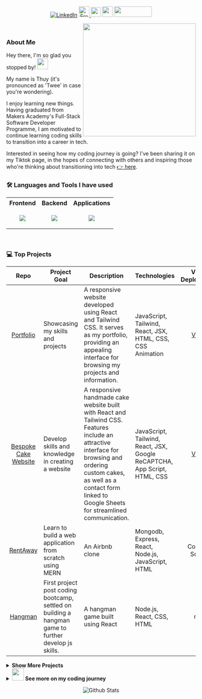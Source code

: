 <!-- <table style="border: 1px solid transparent" align="center">
  <tr>
    <td align="center">
      <video height="50px" src="https://user-images.githubusercontent.com/105242903/227529725-26879f53-f2ab-4f70-8cfd-6559bce6d1a3.mp4" width="50%" />
    </td>
  </tr>
   <tr>
    <td align="center">
    Press play to see my journey so far into tech.
    </td>
  </tr>
</table>) 

[About Me](#about-me) | [Projects](#💻-projects) | [TechStack](#🛠️-skills) -->

  <br>
<p align="center">
  <a href="https://www.linkedin.com/in/thuy-l-2a3a13165/"><img src="https://img.shields.io/badge/linkedin-%230077B5.svg?&style=for-the-badge&logo=linkedin&logoColor=white&color=071A2C" alt="LinkedIn"/></a>
  <a href="https://www.freecodecamp.org/fcca0db9608-d75b-49a3-8619-5d07456a9071"><img height="28px" src="https://img.shields.io/badge/freeCodeCamp-0A0A23.svg?style=for-the-badge&logo=freeCodeCamp&logoColor=white" alt="Freecodecamp Badge" />
  <a href="https://www.codewars.com/users/TLChambers"><img height="26px" src="https://www.codewars.com/users/TLChambers/badges/micro"></a>
  <a href="https://www.codecademy.com/profiles/thuyLy-Chambers6795666656"><img height="28px" src="https://img.shields.io/badge/Codecademy-1F4056.svg?style=for-the-badge&logo=Codecademy&logoColor=white" /></a>
  <a href="https://www.tiktok.com/@theceewords"><img height="28px" src="https://img.shields.io/badge/TikTok-000000.svg?style=for-the-badge&logo=TikTok&logoColor=white" width="100px"/></a>
  <br>
</p>
 <img align='right' src="https://public-files.gumroad.com/variants/k28m5xft112mg9a1jx45wds5kqns/130f5ff8fc9def419efa0ab94702990112cbf5db75242b0f86f438eeb1072b86" width="300" />
<br>
  
  
### About Me

Hey there, I'm so glad you stopped by! <img src="https://media.giphy.com/media/hvRJCLFzcasrR4ia7z/giphy.gif" width="29px">

My name is Thuy (it's pronounced as 'Twee' in case you're wondering).

I enjoy learning new things. Having graduated from Makers Academy's Full-Stack Software Developer Programme, I am motivated to continue learning coding skills to transition into a career in tech.

Interested in seeing how my coding journey is going? I've been sharing it on my Tiktok page, in the hopes of connecting with others and inspiring those who're thinking about transitioning into tech <a href="https://www.tiktok.com/@theceewords"> 👉 here</a>.

### 🛠️ Languages and Tools I have used

<!-- <p align="center">
<img src="https://skillicons.dev/icons?i=mongodb,express,react,nodejs,js,jest,html,css,postman,bootstrap,ruby,postgres&perline=6" (https://skillicons.dev" />
</p> -->

<table align="center">
  <tr>
    <th>Frontend</th>
    <th>Backend</th>
    <th>Applications</th>
  </tr>
  <tr>
    <td><p align="center"><img src="https://skillicons.dev/icons?i=js,html,css,react,bootstrap,tailwind&perline=3" (https://skillicons.dev") /></p></td>
    <td><p align="center"><img src="https://skillicons.dev/icons?i=express,nodejs,js,jest,cypress,ruby&perline=3" (https://skillicons.dev") /></p></td>
    <td><p align="center"><img src="https://skillicons.dev/icons?i=visualstudio,mongodb,postgres,postman,illustrator&perline=3" (https://skillicons.dev" /></p></td>
  </tr>
</table>
​

### 💻 Top Projects

|                                    Repo                                    | Project Goal                                                                                                                                         | Description                                                                                                                                                                                              | Technologies                                 |      View Deployment      |
| :------------------------------------------------------------------------: | ---------------------------------------------------------------------------------------------------------------------------------------------------- | -------------------------------------------------------------------------------------------------------------------------------------------------------------------------------------------------------- | -------------------------------------------- | :----------------: |
|        [Portfolio](https://github.com/tlchambers/portfolio)        | Showcasing my skills and projects                                                                    | A responsive website developed using React and Tailwind CSS. It serves as my portfolio, providing an appealing interface for browsing my projects and information.  | JavaScript, Tailwind, React, JSX, HTML, CSS, CSS Animation |  [View](https://funny-truffle-8848ef.netlify.app/)    |
|        [Bespoke Cake Website](https://github.com/tlchambers/handmade-cakes)        | Develop skills and knowledge in creating a website                                                                    | A responsive handmade cake website built with React and Tailwind CSS. Features include an attractive interface for browsing and ordering custom cakes, as well as a contact form linked to Google Sheets for streamlined communication.  | JavaScript, Tailwind, React, JSX, Google ReCAPTCHA, App Script, HTML, CSS |      [View](https://mellow-kangaroo-0c89a5.netlify.app/)          |
|              [RentAway](https://github.com/tlchambers/rent-away) | Learn to build a web application from scratch using MERN | An Airbnb clone                                                                                                                                                          | Mongodb, Express, React, Node.js, JavaScript, HTML  |       Coming Soon!     |
|              [Hangman](https://github.com/tlchambers/hangman)              | First project post coding bootcamp, settled on building a hangman game to further develop js skills.                                                 | A hangman game built using React                                                                                                                                                                         | Node.js, React, CSS, HTML                    |       n/a      |


<details>
 <summary><strong>Show More Projects</strong></summary>

|                                                                       |                                                                                                  |                                                                                                       |                                                   |         |
| :-------------------------------------------------------------------: | ------------------------------------------------------------------------------------------------ | ----------------------------------------------------------------------------------------------------- | ------------------------------------------------- | :-----: |
|             [Enaidle](https://github.com/SyntheticDBX/Enaidle)             | Final Group Engineering Project with aim to build a web app using the knowledge learnt over the 12 weeks of the coding bootcamp | A web application that connects individuals who are interested in volunteering or donating items to charitable organisations.                                                                            | MongoDB, Express.js, React, Node.js          |      n/a      |
|       [Bank Tech Test](https://github.com/tlchambers/bank-tech-test)       | A solo project to practice the skills of object-oriented design and test-driven development.                                                         | A command-line application that displays the deposits, withdrawal of bank statement.                                                                                                                     | Node.js, Jest                                |       n/a      |
| [Acebook](https://github.com/murat-zsertay/acebook-the-crown-jewels/) | Second group engineering project, first exposure to MERN stack                                   | A facebook clone,                                                                                     | Mongodb, Express.js, React, Node.js, Jest, Cyprus | 2 weeks |

</details>

<details>
 <summary><strong><img src="https://media.giphy.com/media/WUlplcMpOCEmTGBtBW/giphy.gif" width="32px"> See more on my coding journey</strong></summary>

### 🔥 My Stats

<!-- <img width="360px" src="https://github-readme-stats.vercel.app/api?username=tlchambers&show_icons=true&hide_border=true&count_private=true&bg_color=00000000&title_color=58a6fe&text_color=878787&icon_color=58a6fe&cache_seconds=1800" /><img width="360px" src="https://github-readme-streak-stats.herokuapp.com/?user=tlchambers&show_icons=true&hide_border=true&count_private=true&bg_color=00000000&title_color=58a6fe&text_color=878787&icon_color=58a6fe&cache_seconds=1800" />
<br><br> -->

| <a href="https://github.com/tlchambers/github-readme-stats"><img align="center" src="https://github-readme-stats.vercel.app/api?username=tlchambers&show_icons=true&include_all_commits=true&hide_border=true" alt="tlc's github stats" /></a> | <a href="https://github.com/tlchambers/github-readme-stats"><img align="center" src="https://github-readme-streak-stats.herokuapp.com/?user=tlchambers&show_icons=true&hide_border=true" /></a> |
| ---------------------------------------------------------------------------------------------------------------------------------------------------------------------------------------------------------------------------------------------- | ----------------------------------------------------------------------------------------------------------------------------------------------------------------------------------------------- |

</details>

<p align="center">
        <img src="https://raw.githubusercontent.com/mayhemantt/mayhemantt/Update/svg/Bottom.svg" alt="Github Stats" />
<!-- <img src="https://github.com/SP-XD/SP-XD/blob/main/images/this_page_is.gif?raw=true"  width="40%"/> -->
<!-- <img src="https://github.com/SP-XD/SP-XD/blob/main/images/dino_rounded.gif?raw=true" href="https://github.com/SP-XD" width="100%"/>
</p> -->
